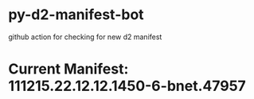 # py-d2-manifest-bot
github action for checking for new d2 manifest

# Current Manifest: 111215.22.12.12.1450-6-bnet.47957